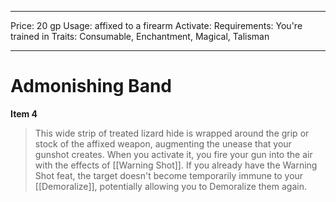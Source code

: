 
---
Price: 20 gp
Usage: affixed to a firearm
Activate: 
Requirements: You're trained in
Traits: Consumable, Enchantment, Magical, Talisman

---

# Admonishing Band

**Item 4**

> This wide strip of treated lizard hide is wrapped around the grip or stock of the affixed weapon, augmenting the unease that your gunshot creates. When you activate it, you fire your gun into the air with the effects of [[Warning Shot]]. If you already have the Warning Shot feat, the target doesn't become temporarily immune to your [[Demoralize]], potentially allowing you to Demoralize them again.
